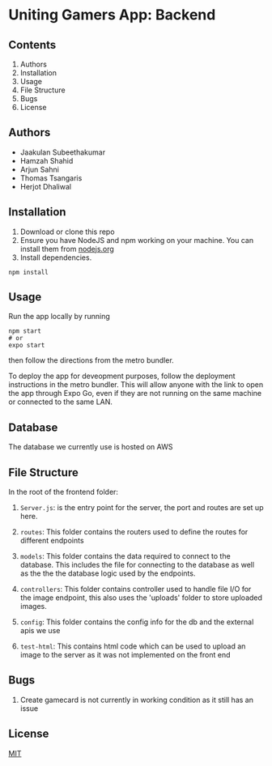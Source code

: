 # Uniting Gamers App: Backend

## Contents
1. Authors
2. Installation
3. Usage
4. File Structure
5. Bugs
6. License

## Authors
- Jaakulan Subeethakumar
- Hamzah Shahid
- Arjun Sahni
- Thomas Tsangaris
- Herjot Dhaliwal

## Installation
1. Download or clone this repo
2. Ensure you have NodeJS and npm working on your machine. You can install them from [nodejs.org](https://nodejs.org/en/download/)
3. Install dependencies.

```
npm install
```

## Usage
Run the app locally by running
```
npm start
# or
expo start
```
then follow the directions from the metro bundler. 

To deploy the app for deveopment purposes, follow the deployment instructions in the metro bundler. This will allow anyone with the link to open the app through Expo Go, even if they are not running on the same machine or connected to the same LAN.

## Database

The database we currently use is hosted on AWS 

## File Structure
In the root of the frontend folder:
1. `Server.js`: is the entry point for the server, the port and routes are set up here.

2. `routes`: This folder contains the routers used to define the routes for different endpoints

3. `models`: This folder contains the data required to connect to the database. This includes the file for connecting to the database as well as the the the database logic used by the endpoints.
4. `controllers`: This folder contains controller used to handle file I/O for the image endpoint, this also uses the 'uploads' folder to store uploaded images.
5. `config`: This folder contains the config info for the db and the external apis we use
6. `test-html`: This contains html code which can be used to upload an image to the server as it was not implemented on the front end


## Bugs
1. Create gamecard is not currently in working condition as it still has an issue

## License
[MIT](https://opensource.org/licenses/MIT)
